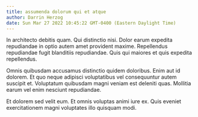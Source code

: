 ```yaml
---
title: assumenda dolorum qui et atque
author: Darrin Herzog
date: Sun Mar 27 2022 10:45:22 GMT-0400 (Eastern Daylight Time)
---
```

In architecto debitis quam. Qui distinctio nisi. Dolor earum expedita repudiandae in optio autem amet provident maxime. Repellendus repudiandae fugit blanditiis repudiandae. Quis qui maiores et quis expedita repellendus.

 Omnis quibusdam accusamus distinctio quidem doloribus. Enim aut id dolorem. Et quo neque adipisci voluptatibus vel consequuntur autem suscipit et. Voluptatum quibusdam magni veniam est deleniti quas. Mollitia earum vel enim nesciunt repudiandae.

 Et dolorem sed velit eum. Et omnis voluptas animi iure ex. Quis eveniet exercitationem magni voluptates illo quisquam modi.